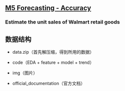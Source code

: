 ## [M5 Forecasting - Accuracy](https://www.kaggle.com/c/m5-forecasting-accuracy/data)
### Estimate the unit sales of Walmart retail goods

## 数据结构

- data.zip（首先解压缩，得到所用的数据）

- code（EDA + feature + model + trend）

- img（图片）

- official_documentation（官方文档）





